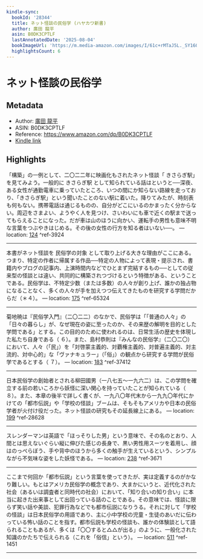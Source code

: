 ```yaml
---
kindle-sync:
  bookId: '28344'
  title: ネット怪談の民俗学 (ハヤカワ新書)
  author: 廣田 龍平
  asin: B0DK3CPTLF
  lastAnnotatedDate: '2025-08-04'
  bookImageUrl: 'https://m.media-amazon.com/images/I/61c+rMTaJ5L._SY160.jpg'
  highlightsCount: 6
---
```

# ネット怪談の民俗学
## Metadata
* Author: [廣田 龍平](https://www.amazon.comundefined)
* ASIN: B0DK3CPTLF
* Reference: https://www.amazon.com/dp/B0DK3CPTLF
* [Kindle link](kindle://book?action=open&asin=B0DK3CPTLF)

## Highlights
「構築」の一例として、二〇二二年に映画化もされたネット怪談「 きさらぎ駅」を見てみよう。一般的に きさらぎ駅 として知られている話はというと──深夜、ある女性が通勤電車に乗っていたところ、いつの間にか知らない路線を走っており、「きさらぎ駅」という聞いたことのない駅に着いた。降りてみたが、時刻表も何もない。携帯電話は通じるものの、自分がどこにいるのかまったく分からない。周辺をさまよい、ようやく人を見つけ、さいわいにも車で近くの駅まで送ってもらえることになった。だが車は山のほうに向かい、運転手の男性も意味不明な言葉をつぶやきはじめる。その後の女性の行方を知る者はいない──。 — location: [124](kindle://book?action=open&asin=B0DK3CPTLF&location=124) ^ref-3924

---
本書がネット怪談を 民俗学の対象 として取り上げる大きな理由がここにある。つまり、特定の作者に帰属する作品──特定の人物によって表現・提示され、書籍内やブログの記事内、上演時間内などでひとまず完結するもの──としての従来型の怪談とは違い、共同的に構築されつづけるという特徴がある、ということである。民俗学は、不特定少数（または多数）の人々が創り上げ、誰かの独占物になることなく、多くの人々が手を加えつつ伝えてきたものを研究する学問だからだ（＊４）。 — location: [175](kindle://book?action=open&asin=B0DK3CPTLF&location=175) ^ref-65324

---
菊地暁は『民俗学入門』（二〇二二）のなかで、民俗学は「「普通の人々」の「日々の暮らし」が、なぜ現在の姿に至ったのか、その来歴の解明を目的とした学問である」とする。この目的のために使われるのは、日常生活の歴史を体現した私たち自身である（ ６）。また、島村恭則は『みんなの民俗学』（二〇二〇）において、人々（「民」）を「対啓蒙主義的、対覇権主義的、対普遍主義的、対主流的、対中心的」な「ヴァナキュラー」（「俗」）の観点から研究する学問が民俗学であるとする（ ７）。 — location: [183](kindle://book?action=open&asin=B0DK3CPTLF&location=183) ^ref-37412

---
日本民俗学の創始者とされる柳田國男（一八七五～一九六二）は、この学問を確立する前の若いころから妖怪に深い関心を持っていたことが知られている（ ８）。また、本章の後半で詳しく書くが、一九八〇年代末から一九九〇年代にかけての「都市伝説」や「学校の怪談」ブームは、そもそもアメリカや日本の民俗学者が火付け役だった。ネット怪談の研究もその延長線上にある。 — location: [199](kindle://book?action=open&asin=B0DK3CPTLF&location=199) ^ref-28628

---
スレンダーマンは英語で「ほっそりした男」という意味で、その名のとおり、人間とは思えないぐらい縦に伸びた感じの長身で、黒い男性用スーツを着用し、顔はのっぺらぼう、手や背中のほうから多くの触手が生えているという、シンプルながら不気味な姿をした妖怪である。 — location: [238](kindle://book?action=open&asin=B0DK3CPTLF&location=238) ^ref-3671

---
ここまで何回か「都市伝説」という言葉を使ってきたが、実は定義するのがかなり難しい。もとはアメリカ民俗学の概念であり、大まかにいうと、近代化された社会（あるいは調査者と同時代の社会）において、「知り合いの知り合い」に本当に起きた出来事として出回っている話のことである。その意味では、怪談に限らず笑い話や美談、犯罪行為などでも都市伝説になりうる。それに対して「学校の怪談」は日本民俗学の用語であり、主に小中学校の児童・生徒のあいだに伝わっている怖い話のことを指す。都市伝説も学校の怪談も、誰かの体験談として語られることもあるが、多くは「〇〇すると△△が出る」のように、一般化された知識のかたちで伝えられる（これを「俗信」という）。 — location: [511](kindle://book?action=open&asin=B0DK3CPTLF&location=511) ^ref-1451

---

